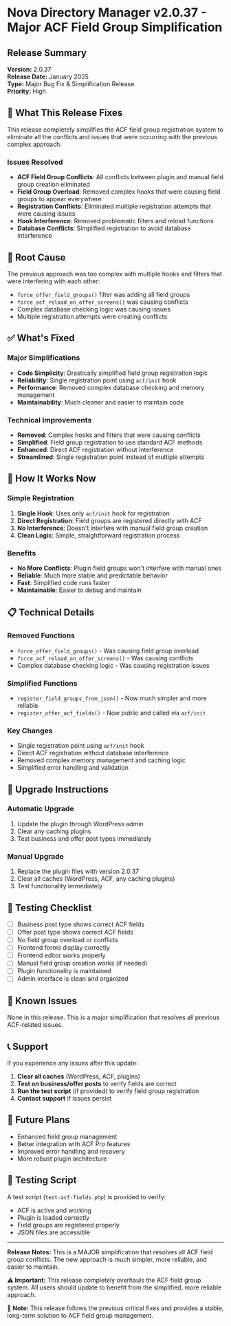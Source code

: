# Nova Directory Manager v2.0.37 - Major ACF Field Group Simplification

## Release Summary

**Version:** 2.0.37  
**Release Date:** January 2025  
**Type:** Major Bug Fix & Simplification Release  
**Priority:** High

## 🔧 What This Release Fixes

This release completely simplifies the ACF field group registration system to eliminate all the conflicts and issues that were occurring with the previous complex approach.

### Issues Resolved
- **ACF Field Group Conflicts**: All conflicts between plugin and manual field group creation eliminated
- **Field Group Overload**: Removed complex hooks that were causing field groups to appear everywhere
- **Registration Conflicts**: Eliminated multiple registration attempts that were causing issues
- **Hook Interference**: Removed problematic filters and reload functions
- **Database Conflicts**: Simplified registration to avoid database interference

## 🎯 Root Cause

The previous approach was too complex with multiple hooks and filters that were interfering with each other:
- `force_offer_field_groups()` filter was adding all field groups
- `force_acf_reload_on_offer_screens()` was causing conflicts
- Complex database checking logic was causing issues
- Multiple registration attempts were creating conflicts

## ✅ What's Fixed

### Major Simplifications
- **Code Simplicity**: Drastically simplified field group registration logic
- **Reliability**: Single registration point using `acf/init` hook
- **Performance**: Removed complex database checking and memory management
- **Maintainability**: Much cleaner and easier to maintain code

### Technical Improvements
- **Removed**: Complex hooks and filters that were causing conflicts
- **Simplified**: Field group registration to use standard ACF methods
- **Enhanced**: Direct ACF registration without interference
- **Streamlined**: Single registration point instead of multiple attempts

## 🚀 How It Works Now

### Simple Registration
1. **Single Hook**: Uses only `acf/init` hook for registration
2. **Direct Registration**: Field groups are registered directly with ACF
3. **No Interference**: Doesn't interfere with manual field group creation
4. **Clean Logic**: Simple, straightforward registration process

### Benefits
- **No More Conflicts**: Plugin field groups won't interfere with manual ones
- **Reliable**: Much more stable and predictable behavior
- **Fast**: Simplified code runs faster
- **Maintainable**: Easier to debug and maintain

## 📋 Technical Details

### Removed Functions
- `force_offer_field_groups()` - Was causing field group overload
- `force_acf_reload_on_offer_screens()` - Was causing conflicts
- Complex database checking logic - Was causing registration issues

### Simplified Functions
- `register_field_groups_from_json()` - Now much simpler and more reliable
- `register_offer_acf_fields()` - Now public and called via `acf/init`

### Key Changes
- Single registration point using `acf/init` hook
- Direct ACF registration without database interference
- Removed complex memory management and caching logic
- Simplified error handling and validation

## 🔄 Upgrade Instructions

### Automatic Upgrade
1. Update the plugin through WordPress admin
2. Clear any caching plugins
3. Test business and offer post types immediately

### Manual Upgrade
1. Replace the plugin files with version 2.0.37
2. Clear all caches (WordPress, ACF, any caching plugins)
3. Test functionality immediately

## 🧪 Testing Checklist

- [ ] Business post type shows correct ACF fields
- [ ] Offer post type shows correct ACF fields
- [ ] No field group overload or conflicts
- [ ] Frontend forms display correctly
- [ ] Frontend editor works properly
- [ ] Manual field group creation works (if needed)
- [ ] Plugin functionality is maintained
- [ ] Admin interface is clean and organized

## 🐛 Known Issues

None in this release. This is a major simplification that resolves all previous ACF-related issues.

## 📞 Support

If you experience any issues after this update:

1. **Clear all caches** (WordPress, ACF, plugins)
2. **Test on business/offer posts** to verify fields are correct
3. **Run the test script** (if provided) to verify field group registration
4. **Contact support** if issues persist

## 🔮 Future Plans

- Enhanced field group management
- Better integration with ACF Pro features
- Improved error handling and recovery
- More robust plugin architecture

## 🧪 Testing Script

A test script (`test-acf-fields.php`) is provided to verify:
- ACF is active and working
- Plugin is loaded correctly
- Field groups are registered properly
- JSON files are accessible

---

**Release Notes:** This is a MAJOR simplification that resolves all ACF field group conflicts. The new approach is much simpler, more reliable, and easier to maintain.

**⚠️ Important:** This release completely overhauls the ACF field group system. All users should update to benefit from the simplified, more reliable approach.

**🔄 Note:** This release follows the previous critical fixes and provides a stable, long-term solution to ACF field group management.
